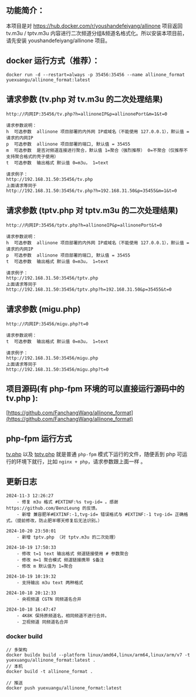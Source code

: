 ## 功能简介：
本项目是对 https://hub.docker.com/r/youshandefeiyang/allinone 项目返回 tv.m3u / tptv.m3u 内容进行二次频道分组&频道名格式化。所以安装本项目前，请先安装 youshandefeiyang/allinone 项目。

## docker 运行方式（推荐）：
```text
docker run -d --restart=always -p 35456:35456 --name allinone_format yuexuangu/allinone_format:latest
```

## 请求参数 (tv.php 对 tv.m3u 的二次处理结果)
```text
http://内网IP:35456/tv.php?h=allinoneIP&p=allinonePort&m=1&t=0

请求参数说明：
h  可选参数  allinone 项目部署的内外网 IP或域名（不能使用 127.0.0.1），默认值 = 请求的内网IP
p  可选参数  allinone 项目部署的端口, 默认值 = 35455
m  可选参数  是否对频道连接进行聚合，默认值 1=聚合（强烈推荐） 0=不聚合（仅推荐不支持聚合格式的壳子使用）
t  可选参数  输出格式 默认值 0=m3u， 1=text

请求例子：
http://192.168.31.50:35456/tv.php
上面请求等同于
http://192.168.31.50:35456/tv.php?h=192.168.31.50&p=35455&m=1&t=0
```

## 请求参数 (tptv.php 对 tptv.m3u 的二次处理结果)
```text
http://内网IP:35456/tptv.php?h=allinoneIP&p=allinonePort&t=0

请求参数说明：
h  可选参数  allinone 项目部署的内外网 IP或域名（不能使用 127.0.0.1），默认值 = 请求的内网IP
p  可选参数  allinone 项目部署的端口, 默认值 = 35455
t  可选参数  输出格式 默认值 0=m3u， 1=text

请求例子：
http://192.168.31.50:35456/tptv.php
上面请求等同于
http://192.168.31.50:35456/tptv.php?h=192.168.31.50&p=35455&t=0
```
## 请求参数 (migu.php)
```text
http://内网IP:35456/migu.php?t=0

请求参数说明：
t  可选参数  输出格式 默认值 0=m3u， 1=text

请求例子：
http://192.168.31.50:35456/migu.php
上面请求等同于
http://192.168.31.50:35456/migu.php?t=0
```

## 项目源码(有 php-fpm 环境的可以直接运行源码中的 tv.php ):
[https://github.com/FanchangWang/allinone_format](https://github.com/FanchangWang/allinone_format)

## php-fpm 运行方式
[tv.php](./tv.php) 以及 [tptv.php](./tptv.php) 就是普通 `php-fpm` 模式下运行的文件，随便丢到 php 可运行的环境下就行，比如 `nginx + php`，请求参数跟上面一样 。

## 更新日志
```text
2024-11-3 12:26:27
    - 修复 m3u 格式 #EXTINF:%s tvg-id= 。感谢 https://github.com/BenzLeung 的反馈。
    - 新增 兼容肥羊#EXTINF:-1,tvg-id= 错误格式与 #EXTINF:-1 tvg-id= 正确格式。（提前修改，防止肥羊哪天修复后无法识别。）

2024-10-20 23:50:01
    - 新增 tptv.php （对 tptv.m3u 的二次处理）

2024-10-19 17:50:33
    - 修改 t=1 text 输出格式 频道链接使用 # 参数聚合
    - 修改 m=1 聚合模式 频道链接携带 $备注 
    - 修改 m 默认值为 1=聚合

2024-10-19 10:19:32
    - 支持输出 m3u text 两种格式

2024-10-18 20:12:33
    - 央视频道 CGTN 同频道名合并

2024-10-18 16:47:47
    - 4K8K 保持原频道名，相同频道不进行合并。
    - 卫视频道 同频道名合并
```


### docker build
```text
// 多架构
docker buildx build --platform linux/amd64,linux/arm64,linux/arm/v7 -t yuexuangu/allinone_format:latest .
// 本机
docker build -t allinone_format .

// 推送
docker push yuexuangu/allinone_format:latest
```